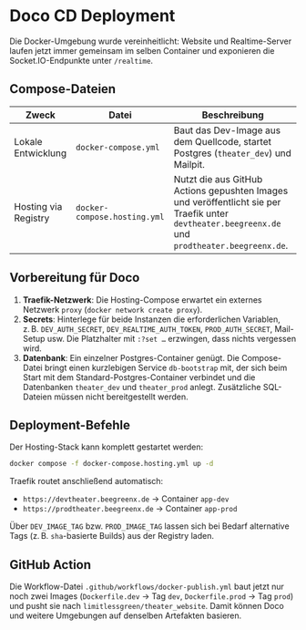 # Doco CD Deployment

Die Docker-Umgebung wurde vereinheitlicht: Website und Realtime-Server laufen
jetzt immer gemeinsam im selben Container und exponieren die Socket.IO-Endpunkte
unter `/realtime`.

## Compose-Dateien

| Zweck | Datei | Beschreibung |
| --- | --- | --- |
| Lokale Entwicklung | `docker-compose.yml` | Baut das Dev-Image aus dem Quellcode, startet Postgres (`theater_dev`) und Mailpit. |
| Hosting via Registry | `docker-compose.hosting.yml` | Nutzt die aus GitHub Actions gepushten Images und veröffentlicht sie per Traefik unter `devtheater.beegreenx.de` und `prodtheater.beegreenx.de`. |

## Vorbereitung für Doco

1. **Traefik-Netzwerk**: Die Hosting-Compose erwartet ein externes Netzwerk
   `proxy` (`docker network create proxy`).
2. **Secrets**: Hinterlege für beide Instanzen die erforderlichen Variablen, z. B.
   `DEV_AUTH_SECRET`, `DEV_REALTIME_AUTH_TOKEN`, `PROD_AUTH_SECRET`, Mail-Setup
   usw. Die Platzhalter mit `:?set …` erzwingen, dass nichts vergessen wird.
3. **Datenbank**: Ein einzelner Postgres-Container genügt. Die Compose-Datei
   bringt einen kurzlebigen Service `db-bootstrap` mit, der sich beim Start mit
   dem Standard-Postgres-Container verbindet und die Datenbanken
   `theater_dev` und `theater_prod` anlegt. Zusätzliche SQL-Dateien müssen
   nicht bereitgestellt werden.

## Deployment-Befehle

Der Hosting-Stack kann komplett gestartet werden:

```bash
docker compose -f docker-compose.hosting.yml up -d
```

Traefik routet anschließend automatisch:

- `https://devtheater.beegreenx.de` → Container `app-dev`
- `https://prodtheater.beegreenx.de` → Container `app-prod`

Über `DEV_IMAGE_TAG` bzw. `PROD_IMAGE_TAG` lassen sich bei Bedarf alternative
Tags (z. B. `sha`-basierte Builds) aus der Registry laden.

## GitHub Action

Die Workflow-Datei `.github/workflows/docker-publish.yml` baut jetzt nur noch
zwei Images (`Dockerfile.dev` → Tag `dev`, `Dockerfile.prod` → Tag `prod`) und
pusht sie nach `limitlessgreen/theater_website`. Damit können Doco und weitere
Umgebungen auf denselben Artefakten basieren.
